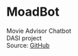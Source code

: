 # MoadBot
 Movie Advisor Chatbot  
 DASI project  
 Source: [GitHub](https://github.com/dcompan/MoadBot)
